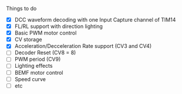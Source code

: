 Things to do

- [x] DCC waveform decoding with one Input Capture channel of TIM14
- [x] FL/RL support with direction lighting
- [x] Basic PWM motor control
- [x] CV storage
- [x] Acceleration/Decceleration Rate support (CV3 and CV4)
- [ ] Decoder Reset (CV8 = 8)
- [ ] PWM period (CV9)
- [ ] Lighting effects
- [ ] BEMF motor control
- [ ] Speed curve
- [ ] etc
